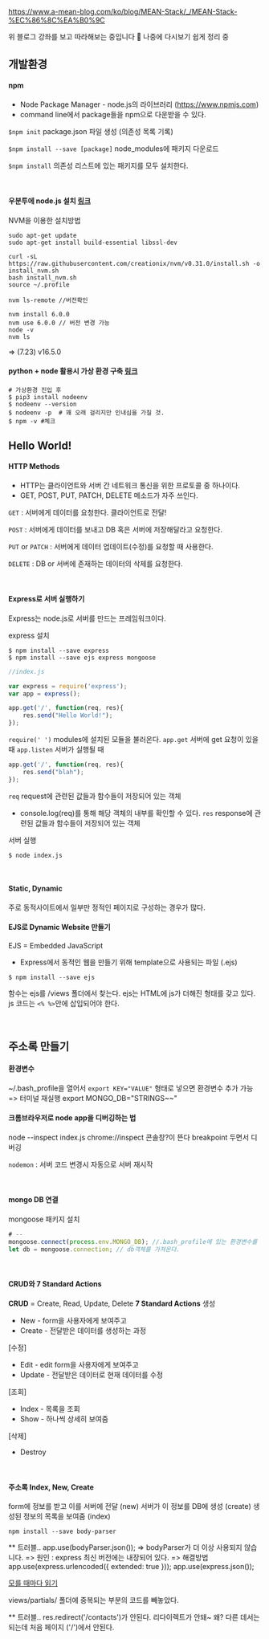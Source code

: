 https://www.a-mean-blog.com/ko/blog/MEAN-Stack/_/MEAN-Stack-%EC%86%8C%EA%B0%9C

위 블로그 강좌를 보고 따라해보는 중입니다 🌸
나중에 다시보기 쉽게 정리 중

## 개발환경
#### npm
- Node Package Manager - node.js의 라이브러리 (https://www.npmjs.com)
- command line에서 package들을 npm으로 다운받을 수 있다.

`$npm init` package.json 파일 생성 (의존성 목록 기록)

`$npm install --save [package]` node_modules에 패키지 다운로드

`$npm install` 의존성 리스트에 있는 패키지를 모두 설치한다.

<br/>

#### 우분투에 node.js 설치 [링크](https://itstory.tk/entry/Ubuntu-1604-nodejs-%EC%99%80-npm-%EC%84%A4%EC%B9%98)
NVM을 이용한 설치방법
```shell
sudo apt-get update
sudo apt-get install build-essential libssl-dev

curl -sL https://raw.githubusercontent.com/creationix/nvm/v0.31.0/install.sh -o install_nvm.sh 
bash install_nvm.sh 
source ~/.profile

nvm ls-remote //버전확인

nvm install 6.0.0
nvm use 6.0.0 // 버전 변경 가능
node -v
nvm ls
```
=> (7.23) v16.5.0

#### python + node 활용시 가상 환경 구축 [링크](https://niceman.tistory.com/201)
```shell
# 가상환경 진입 후
$ pip3 install nodeenv
$ nodeenv --version
$ nodeenv -p  # 꽤 오래 걸리지만 인내심을 가질 것.
$ npm -v #체크
```

## Hello World!
#### HTTP Methods
- HTTP는 클라이언트와 서버 간 네트워크 통신을 위한 프로토콜 중 하나이다.
- GET, POST, PUT, PATCH, DELETE 메소드가 자주 쓰인다.

`GET` : 서버에게 데이터를 요청한다. 클라이언트로 전달!

`POST` : 서버에게 데이터를 보내고 DB 혹은 서버에 저장해달라고 요청한다.

`PUT` or `PATCH` : 서버에게 데이터 업데이트(수정)를 요청할 때 사용한다.

`DELETE` : DB or 서버에 존재하는 데이터의 삭제를 요청한다.

<br/>

#### Express로 서버 실행하기
Express는 node.js로 서버를 만드는 프레임워크이다.

express 설치
```shell
$ npm install --save express
$ npm install --save ejs express mongoose
```

```javascript
//index.js

var express = require('express'); 
var app = express();

app.get('/', function(req, res){
    res.send("Hello World!");
});

```

`require(' ')` modules에 설치된 모듈을 불러온다.
`app.get` 서버에 get 요청이 있을 때
`app.listen` 서버가 실행될 때 

```javascript
app.get('/', function(req, res){
    res.send("blah");
});
```

`req` request에 관련된 값들과 함수들이 저장되어 있는 객체
- console.log(req)를 통해 해당 객체의 내부를 확인할 수 있다.
`res` response에 관련된 값들과 함수들이 저장되어 있는 객체

서버 실행

`$ node index.js`

<br/>

#### Static, Dynamic
주로 동적사이트에서 일부만 정적인 페이지로 구성하는 경우가 많다.

#### EJS로 Dynamic Website 만들기
EJS = Embedded JavaScript
- Express에서 동적인 웹을 만들기 위해 template으로 사용되는 파일 (.ejs)

`$ npm install --save ejs`

함수는 ejs를 /views 폴더에서 찾는다.
ejs는 HTML에 js가 더해진 형태를 갖고 있다. js 코드는 `<% %>`안에 삽입되어야 한다.


<br/>

## 주소록 만들기
#### 환경변수
~/.bash_profile을 열어서
`export KEY="VALUE"` 형태로 넣으면 환경변수 추가 가능 => 터미널 재실행
export MONGO_DB="STRINGS~~"

#### 크롬브라우저로 node app을 디버깅하는 법
node --inspect index.js
chrome://inspect
콘솔창?이 뜬다 breakpoint 두면서 디버깅

`nodemon` : 서버 코드 변경시 자동으로 서버 재시작

<br/>

#### mongo DB 연결
mongoose 패키지 설치

```javascript
# --
mongoose.connect(process.env.MONGO_DB); //.bash_profile에 있는 환경변수를 불러올 수 있다.
let db = mongoose.connection; // db객체를 가져온다.
```

<br/>

#### CRUD와 7 Standard Actions
**CRUD** = Create, Read, Update, Delete
**7 Standard Actions**
생성
- New - form을 사용자에게 보여주고
- Create - 전달받은 데이터를 생성하는 과정

[수정]
- Edit - edit form을 사용자에게 보여주고
- Update - 전달받은 데이터로 현재 데이터를 수정

[조회]
- Index - 목록을 조회
- Show - 하나씩 상세히 보여줌

[삭제]
- Destroy

<br/>

#### 주소록 Index, New, Create
form에 정보를 받고 이를 서버에 전달 (new)
서버가 이 정보를 DB에 생성 (create)
생성된 정보의 목록을 보여줌 (index)

`npm install --save body-parser`

** 트러블..
app.use(bodyParser.json()); => bodyParser가 더 이상 사용되지 않습니다.
=> 원인 : express 최신 버전에는 내장되어 있다.
=> 해결방법
app.use(express.urlencoded({ extended: true }));
app.use(express.json());

[모를 때마다 읽기](https://www.a-mean-blog.com/ko/blog/Node-JS-%EC%B2%AB%EA%B1%B8%EC%9D%8C/%EC%A3%BC%EC%86%8C%EB%A1%9D-%EB%A7%8C%EB%93%A4%EA%B8%B0/%EC%A3%BC%EC%86%8C%EB%A1%9D-Index-New-Create)

views/partials/ 폴더에 중복되는 부분의 코드를 빼놓았다.

** 트러블..
res.redirect('/contacts')가 안된다. 리다이렉트가 안돼~
왜? 다른 데서는 되는데 처음 페이지 ('/')에서 안된다.
